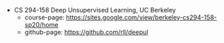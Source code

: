 - CS 294-158 Deep Unsupervised Learning, UC Berkeley
  - course-page: https://sites.google.com/view/berkeley-cs294-158-sp20/home
  - github-page: https://github.com/rll/deepul